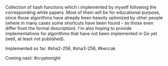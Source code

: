 Collection of hash functions which i implemented by myself following the corresponding white papers. Most of them will be for educational purpose, since those algorithms have already been heavily optimized by other people (where in many cases some shortcuts have been found - so those even differ from the formal description). I'm also hoping to provide implementations for algorithms that have not been implemented in Go yet (well, at least not published).

Implemented so far:
#sha2-256, #sha3-256, #keccak

Coming next:
#cryptonight
